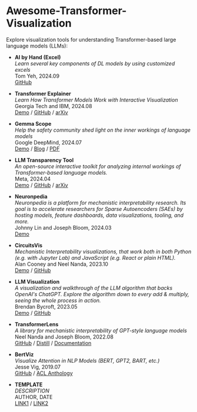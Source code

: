 # Awesome-Transformer-Visualization

Explore visualization tools for understanding Transformer-based large language models (LLMs):


- **AI by Hand (Excel)**  
  _Learn several key components of DL models by using customized excels_  
  Tom Yeh, 2024.09  
  [GitHub](https://github.com/ImagineAILab/ai-by-hand-excel)

- **Transformer Explainer**  
  _Learn How Transformer Models Work with Interactive Visualization_  
  Georgia Tech and IBM, 2024.08  
  [Demo](https://poloclub.github.io/transformer-explainer/) /
  [GitHub](https://github.com/poloclub/transformer-explainer) /
  [arXiv](https://arxiv.org/abs/2408.04619)  

- **Gemma Scope**  
  _Help the safety community shed light on the inner workings of language models_  
  Google DeepMind, 2024.07  
  [Demo](https://www.neuronpedia.org/gemma-scope) /
  [Blog](https://deepmind.google/discover/blog/gemma-scope-helping-the-safety-community-shed-light-on-the-inner-workings-of-language-models/) /
  [PDF](https://storage.googleapis.com/gemma-scope/gemma-scope-report.pdf)

- **LLM Transparency Tool**  
  _An open-source interactive toolkit for analyzing internal workings of Transformer-based language models._  
  Meta, 2024.04  
  [Demo](https://huggingface.co/spaces/facebook/llm-transparency-tool-demo) /
  [GitHub](https://github.com/facebookresearch/llm-transparency-tool) /
  [arXiv](https://arxiv.org/abs/2404.07004)

- **Neuronpedia**  
  _Neuronpedia is a platform for mechanistic interpretability research. Its goal is to accelerate researchers for Sparse Autoencoders (SAEs) by hosting models, feature dashboards, data visualizations, tooling, and more._  
  Johnny Lin and Joseph Bloom, 2024.03  
  [Demo](https://www.neuronpedia.org/)

- **CircuitsVis**  
  _Mechanistic Interpretability visualizations, that work both in both Python (e.g. with Jupyter Lab) and JavaScript (e.g. React or plain HTML)._  
  Alan Cooney and Neel Nanda, 2023.10  
  [Demo](https://transformerlensorg.github.io/CircuitsVis/) /
  [GitHub](https://github.com/TransformerLensOrg/CircuitsVis)

- **LLM Visualization**  
  _A visualization and walkthrough of the LLM algorithm that backs OpenAI's ChatGPT. Explore the algorithm down to every add & multiply, seeing the whole process in action._  
  Brendan Bycroft, 2023.05  
  [Demo](https://bbycroft.net/llm) /
  [GitHub](https://github.com/bbycroft/llm-viz)

- **TransformerLens**  
  _A library for mechanistic interpretability of GPT-style language models_  
  Neel Nanda and Joseph Bloom, 2022.08  
  [GitHub](https://github.com/TransformerLensOrg/TransformerLens) /
  [Distill](https://distill.pub/2020/circuits/zoom-in/) /
  [Documentation](https://transformerlensorg.github.io/TransformerLens/)

- **BertViz**  
  _Visualize Attention in NLP Models (BERT, GPT2, BART, etc.)_  
  Jesse Vig, 2019.07  
  [GitHub](https://github.com/jessevig/bertviz) /
  [ACL Anthology](https://aclanthology.org/P19-3007/)

- **TEMPLATE**  
  _DESCRIPTION_  
  AUTHOR, DATE  
  [LINK1](#) /
  [LINK2](#)
